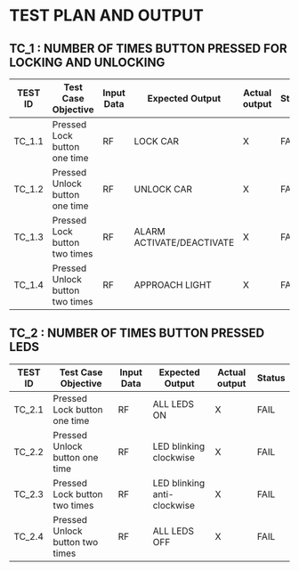 # TEST PLAN AND OUTPUT

## TC_1 : NUMBER OF TIMES BUTTON PRESSED FOR LOCKING AND UNLOCKING

| TEST ID | Test Case Objective | Input Data  | Expected Output |Actual output| Status|
| ----- | ----- | ------- | ------- | ------ |------ |  
|TC_1.1| Pressed Lock button one time | RF | LOCK CAR |X | FAIL |
|TC_1.2| Pressed Unlock button one time | RF | UNLOCK CAR | X | FAIL|
|TC_1.3| Pressed Lock button two times | RF | ALARM ACTIVATE/DEACTIVATE| X | FAIL|
|TC_1.4| Pressed Unlock button two times| RF | APPROACH LIGHT | X |FAIL|

## TC_2 : NUMBER OF TIMES BUTTON PRESSED LEDS
| TEST ID | Test Case Objective | Input Data  | Expected Output |Actual output| Status|
| ----- | ----- | ------- | ------- | ------ |------ |  
|TC_2.1| Pressed Lock button one time | RF | ALL LEDS ON |X | FAIL |
|TC_2.2| Pressed Unlock button one time | RF | LED blinking clockwise | X | FAIL|
|TC_2.3| Pressed Lock button two times | RF | LED blinking anti-clockwise| X | FAIL|
|TC_2.4| Pressed Unlock button two times| RF | ALL LEDS OFF | X |FAIL|
